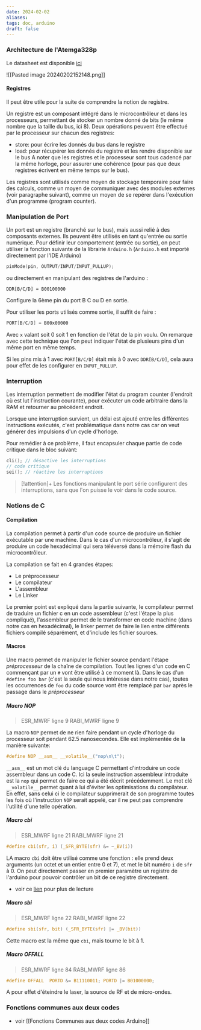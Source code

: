 ```yaml
---
date: 2024-02-02
aliases: 
tags: doc, arduino
draft: false
---
```



### Architecture de l'Atemga328p

Le datasheet est disponible [ici](https://ww1.microchip.com/downloads/en/DeviceDoc/Atmel-7810-Automotive-Microcontrollers-ATmega328P_Datasheet.pdf)

![[Pasted image 20240202152148.png]]

#### Registres

Il peut être utile pour la suite de comprendre la notion de registre.

Un registre est un composant intégré dans le microcontrôleur et dans les processeurs, permettant de stocker un nombre donné de bits (le même nombre que la taille du bus, ici 8). Deux opérations peuvent être effectué par le processeur sur chacun des registres:
- store: pour écrire les donnés du bus dans le registre
- load: pour récupérer les donnés du registre et les rendre disponible sur le bus
A noter que les registres et le processeur sont tous cadencé par la même horloge, pour assurer une cohérence (pour pas que deux registres écrivent en même temps sur le bus).

Les registres sont utilisés comme moyen de stockage temporaire pour faire des calculs, comme un moyen de communiquer avec des modules externes (voir paragraphe suivant), comme un moyen de se repérer dans l'exécution d'un programme (program counter).

### Manipulation de Port

Un port est un registre (branché sur le bus), mais aussi relié à des composants externes. Ils peuvent être utilisés en tant qu'entrée ou sortie numérique.
Pour définir leur comportement (entrée ou sortie), on peut utiliser la fonction suivante de la librairie `Arduino.h` (`Arduino.h` est importé directement par l'IDE Arduino)
```c
pinMode(pin, OUTPUT/INPUT/INPUT_PULLUP);
```
ou directement en manipulant des registres de l'arduino :
```
DDR[B/C/D] = B00100000
```
Configure la 6ème pin du port B C ou D en sortie.

Pour utiliser les ports utilisés comme sortie, il suffit de faire : 
```c
PORT[B/C/D] = B00x00000
```
Avec `x` valant soit 0 soit 1 en fonction de l'état de la pin voulu. On remarque avec cette technique que l'on peut indiquer l'état de plusieurs pins d'un même port en même temps.

Si les pins mis à 1 avec `PORT[B/C/D]` était mis à 0 avec `DDR[B/C/D]`, cela aura pour effet de les configurer en `INPUT_PULLUP`.

### Interruption

Les interruption permettent de modifier l'état du program counter (l'endroit où est lut l'instruction courante), pour exécuter un code arbitraire dans la RAM et retourner au précédent endroit.

Lorsque une interruption survient, un délai est ajouté entre les différentes instructions exécutés, c'est problématique dans notre cas car on veut générer des impulsions d'un cycle d'horloge.

Pour remédier à ce problème, il faut encapsuler chaque partie de code critique dans le bloc suivant:
```c
cli(); // désactive les interruptions
// code critique
sei(); // réactive les interruptions
```

> [!attention]+
> Les fonctions manipulant le port série configurent des interruptions, sans que l'on puisse le voir dans le code source.

### Notions de C

#### Compilation

La compilation permet à partir d'un code source de produire un fichier exécutable par une machine. Dans le cas d'un microcontrôleur, il s'agit de produire un code hexadécimal qui sera téléversé dans la mémoire flash du microcontrôleur.

La compilation se fait en 4 grandes étapes:
- Le préprocesseur
- Le compilateur
- L'assembleur
- Le Linker

Le premier point est expliqué dans la partie suivante, le compilateur permet de traduire un fichier c en un code assembleur (c'est l'étape la plus compliqué), l'assembleur permet de le transformer en code machine (dans notre cas en hexadécimal), le linker permet de faire le lien entre différents fichiers compilé séparément, et d'include les fichier sources.

#### Macros

Une macro permet de manipuler le fichier source pendant l'étape *préprocesseur* de la chaîne de compilation. Tout les lignes d'un code en C commençant par un `#` vont être utilisé à ce moment là. Dans le cas d'un `#define foo bar` (c'est la seule qui nous intéresse dans notre cas), toutes les occurrences de `foo` du code source vont être remplacé par `bar` après le passage dans le *préprocesseur*

##### Macro NOP

> ESR_MWRF ligne 9
> RABI_MWRF ligne 9

La macro `NOP` permet de ne rien faire pendant un cycle d'horloge du processeur soit pendant 62.5 nanosecondes.
Elle est implémentée de la manière suivante:
```c
#define NOP __asm__ __volatile__("nop\n\t"); 
```

`__asm__` est un mot clé du language C permettant d'introduire un code assembleur dans un code C. Ici la seule instruction assembleur introduite est la `nop` qui permet de faire ce qui a été décrit précédemment. Le mot clé `__volatile__` permet quant à lui d'éviter les optimisations du compilateur. En effet, sans celui ci le compilateur supprimerait de son programme toutes les fois où l'instruction `NOP` serait appelé, car il ne peut pas comprendre l'utilité d'une telle opération.

##### Macro cbi

> ESR_MWRF ligne 21
> RABI_MWRF ligne 21

```c
#define cbi(sfr, i) (_SFR_BYTE(sfr) &= ~_BV(i)) 
```

LA macro `cbi` doit être utilisé comme une fonction : elle prend deux arguments (un octet et un entier entre 0 et 7), et met le bit numéro `i` de `sfr` à 0. On peut directement passer en premier paramètre un registre de l'arduino pour pouvoir contrôler un bit de ce registre directement.

- voir ce [lien](https://arduino.stackexchange.com/questions/50423/sbi-and-cli-implementation) pour plus de lecture

##### Macro sbi

> ESR_MWRF ligne 22
> RABI_MWRF ligne 22

```c
#define sbi(sfr, bit) (_SFR_BYTE(sfr) |= _BV(bit))  
```

Cette macro est la même que `cbi`, mais tourne le bit à 1.

##### Macro OFFALL

> ESR_MWRF ligne 84
> RABI_MWRF ligne 86

```c
#define OFFALL  PORTD &= B11110011; PORTD |= B01000000;
```

A pour effet d'éteindre le laser, la source de RF et de micro-ondes.

### Fonctions communes aux deux codes

- voir [[Fonctions Communes aux deux codes Arduino]]

